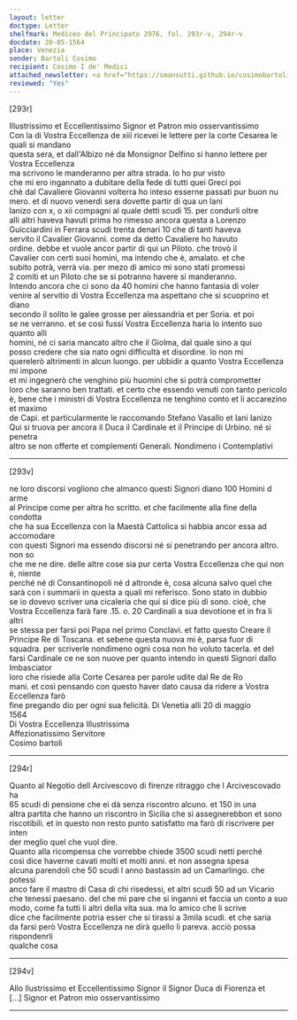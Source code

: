 ```yaml
---
layout: letter
doctype: Letter
shelfmark: Mediceo del Principato 2976, fol. 293r-v, 294r-v
docdate: 20-05-1564
place: Venezia
sender: Bartoli Cosimo
recipient: Cosimo I de' Medici
attached_newsletter: <a href="https://smansutti.github.io/cosimobartoli/texts/2976_110/">2976_110</a>
reviewed: "Yes"
---
```


[293r]  
  
  
Illustrissimo et Eccellentissimo Signor et Patron mio osservantissimo  
Con la di Vostra Eccellenza de xiii ricevei le lettere per la corte Cesarea le quali si mandano  
questa sera, et dall'Albizo né da Monsignor Delfino si hanno lettere per Vostra Eccellenza  
ma scrivono le manderanno per altra strada. Io ho pur visto  
che mi ero ingannato a dubitare della fede di tutti quei Greci poi  
chè dal Cavaliere Giovanni volterra ho inteso esserne passati pur buon nu  
mero. et di nuovo venerdì sera dovette partir di qua un Iani  
Ianizo con x, o xii compagni al quale detti scudi 15. per condurli oltre  
alli altri haveva havuti prima ho rimesso ancora questa a Lorenzo  
Guicciardini in Ferrara scudi trenta denari 10 che di tanti haveva  
servito il Cavalier Giovanni. come da detto Cavaliere ho havuto  
ordine. debbe et vuole ancor partir di qui un Piloto. che trovò il  
Cavalier con certi suoi homini, ma intendo che è, amalato. et che  
subito potrà, verrà via. per mezo di amico mi sono stati promessi  
2 comiti et un Piloto che se si potranno havere si manderanno.  
Intendo ancora che ci sono da 40 homini che hanno fantasia di voler  
venire al servitio di Vostra Eccellenza ma aspettano che si scuoprino et diano  
secondo il solito le galee grosse per alessandria et per Soria. et poi  
se ne verranno. et se così fussi Vostra Eccellenza haria lo intento suo quanto alli  
homini, né ci saria mancato altro che il Giolma, dal quale sino a qui  
posso credere che sia nato ogni difficultà et disordine. Io non mi  
querelerò altrimenti in alcun luongo. per ubbidir a quanto Vostra Eccellenza mi impone  
et mi ingegnerò che venghino più huomini che si potrà comprometter  
loro che saranno ben trattati. et certo che essendo venuti con tanto pericolo  
è, bene che i ministri di Vostra Eccellenza ne tenghino conto et li accarezino et maximo  
de Capi. et particularmente le raccomando Stefano Vasallo et Iani Ianizo  
Qui si truova per ancora il Duca il Cardinale et il Principe di Urbino. né si penetra  
altro se non offerte et complementi Generali. Nondimeno i Contemplativi  
  
---  

[293v]  
  
  
ne loro discorsi vogliono che almanco questi Signori diano 100 Homini d arme  
al Principe come per altra ho scritto. et che facilmente alla fine della condotta  
che ha sua Eccellenza con la Maestà Cattolica si habbia ancor essa ad accomodare  
con questi Signori ma essendo discorsi né si penetrando per ancora altro. non so  
che me ne dire. delle altre cose sia pur certa Vostra Eccellenza che qui non è, niente  
perché né di Consantinopoli né d altronde è, cosa alcuna salvo quel che  
sarà con i summarii in questa a quali mi referisco. Sono stato in dubbio  
se io dovevo scriver una cicaleria che qui si dice più dì sono. cioè, che  
Vostra  Eccellenza farà fare .15. o. 20 Cardinali a sua devotione et in fra li altri  
se stessa per farsi poi Papa nel primo Conclavi. et fatto questo Creare il  
Principe Re di Toscana. et sebene questa nuova mi è, parsa fuor di  
squadra. per scriverle nondimeno ogni cosa non ho voluto tacerla. et del  
farsi Cardinale ce ne son nuove per quanto intendo in questi Signori dallo Imbasciator  
loro che risiede alla Corte Cesarea per parole udite dal Re de Ro  
mani. et così pensando con questo haver dato causa da ridere a Vostra Eccellenza farò  
fine pregando dio per ogni sua felicità. Di Venetia alli 20 di maggio  
1564  
Di Vostra Eccellenza Illustrissima  
Affezionatissimo Servitore  
Cosimo bartoli  
  
---  

[294r]  
  
  
Quanto al Negotio dell Arcivescovo di firenze ritraggo che l Arcivescovado ha  
65 scudi di pensione che ei dà senza riscontro alcuno. et 150 in una  
altra partita che hanno un riscontro in Sicilia che si assegnerebbon et sono  
riscotibili. et in questo non resto punto satisfatto ma farò di riscrivere per inten  
der meglio quel che vuol dire.  
Quanto alla ricompensa che vorrebbe chiede 3500 scudi netti perché  
così dice haverne cavati molti et molti anni. et non assegna spesa  
alcuna parendoli che 50 scudi  l anno bastassin ad un Camarlingo. che potessi  
anco fare il mastro di Casa di chi risedessi, et altri scudi 50 ad un Vicario  
che tenessi paesano. del che mi pare che si inganni et faccia un conto a suo  
modo, come fa tutti li altri della vita sua. ma lo amico che li scrive  
dice che facilmente potria esser che si tirassi a 3mila scudi. et che saria  
da farsi però Vostra Eccellenza ne dirà quello li pareva. acciò possa rispondenrli  
qualche cosa  
  
---  

[294v]  
  
  
Allo llustrissimo et Eccellentissimo Signor  il Signor Duca di Fiorenza et  
[...] Signor et Patron mio osservantissimo  
  
---  

